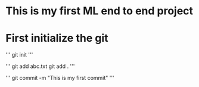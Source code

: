 # This is my first ML end to end project

# First initialize the git 
'''
git init
'''

'''
git add abc.txt
git add .
'''

'''
git commit -m "This is my first commit"
'''